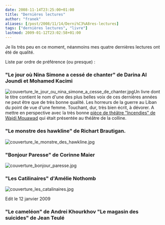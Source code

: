 ```yaml
---
date: 2008-11-14T23:25:00+01:00
title: "Dernières lectures"
author: "franek"
aliases: [/post/2008/11/14/Derni%C3%A8res-lectures]
tags: ["dernières lectures", "livre"]
lastmod: 2009-01-12T23:02:58+01:00
---
```

Je lis très peu en ce moment, néanmoins mes quatre dernières lectures ont été de qualité.

Liste par ordre de préférence (ou presque) :

### "Le jour où Nina Simone a cessé de chanter" de Darina Al Joundi et Mohamed Kacimi

![couverture_le_jour_ou_nina_simone_a_cesse_de_chanter.jpg](https://franek.chicour.net/public/couvertures/.couverture_le_jour_ou_nina_simone_a_cesse_de_chanter_s.jpg "couverture_le_jour_ou_nina_simone_a_cesse_de_chanter.jpg, nov. 2008")Un livre dont le titre contient le nom d'une des plus belles voix de ces dernières années ne peut être que de très bonne qualité. Les horreurs de la guerre au Liban du point de vue d'une femme. Touchant, dur, très bien écrit, à dévorer. A mettre en perspective avec la très bonne [pièce de théâtre "Incendies" de Wajdi Mouawad](http://www.colline.fr/spectacle/158) qui était présentée au théâtre de la colline.

### "Le monstre des hawkline" de Richart Brautigan.

![couverture_le_monstre_des_hawkline.jpg](https://franek.chicour.net/public/couvertures/.couverture_le_monstre_des_hawkline_s.jpg "couverture_le_monstre_des_hawkline.jpg, nov. 2008")

### "Bonjour Paresse" de Corinne Maier

![couverture_bonjour_paresse.jpg](https://franek.chicour.net/public/couvertures/.couverture_bonjour_paresse_s.jpg "couverture_bonjour_paresse.jpg, nov. 2008")

### "Les Catilinaires" d'Amélie Nothomb

![couverture_les_catalinaires.jpg](https://franek.chicour.net/public/couvertures/.couverture_les_catalinaires_t.jpg "couverture_les_catalinaires.jpg, nov. 2008")

Edit le 12 janvier 2009

### "Le cameléon" de Andrei Khourkhov "Le magasin des suicides" de Jean Teulé
